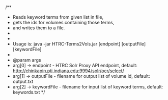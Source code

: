 /**
 * Reads keyword terms from given list in file,
 * gets the ids for volumes containing those terms,
 * and writes them to a file.
 *
 *
 * Usage is: java -jar HTRC-Terms2Vols.jar [endpoint] [outputFile] [keywordFile]
 *
 * @param args
 *   arg[0] -> endpoint - HTRC Solr Proxy API endpoint, default: http://chinkapin.pti.indiana.edu:9994/solr/ocr/select/
 *   arg[1] -> outputFile - filename for output list of volume id, default: output.txt
 *   arg[2] -> keywordFile - filename for input list of keyword terms, default: keywords.txt
 */